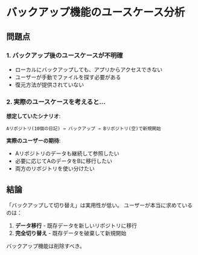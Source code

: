 # バックアップ機能のユースケース分析

## 問題点

### 1. バックアップ後のユースケースが不明確
- ローカルにバックアップしても、アプリからアクセスできない
- ユーザーが手動でファイルを探す必要がある
- 復元方法が提供されていない

### 2. 実際のユースケースを考えると...

**想定していたシナリオ**:
```
Aリポジトリ(10個の日記) → バックアップ → Bリポジトリ(空)で新規開始
```

**実際のユーザーの期待**:
- Aリポジトリのデータも継続して参照したい
- 必要に応じてAのデータをBに移行したい
- 両方のリポジトリを使い分けたい

## 結論
「バックアップして切り替え」は実用性が低い。
ユーザーが本当に求めているのは：
1. **データ移行** - 既存データを新しいリポジトリに移行
2. **完全切り替え** - 既存データを破棄して新規開始

バックアップ機能は削除すべき。
